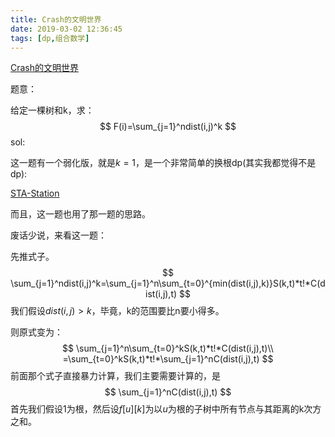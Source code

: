 ```yaml
---
title: Crash的文明世界
date: 2019-03-02 12:36:45
tags: [dp,组合数学]
---
```


[Crash的文明世界](https://www.luogu.org/problemnew/show/P4827)

题意：

给定一棵树和k，求：
$$
F(i)=\sum_{j=1}^ndist(i,j)^k
$$
sol:

这一题有一个弱化版，就是$k=1$，是一个非常简单的换根dp(其实我都觉得不是dp):

[STA-Station](https://www.luogu.org/problemnew/show/P3478)

而且，这一题也用了那一题的思路。

废话少说，来看这一题：

先推式子。
$$
\sum_{j=1}^ndist(i,j)^k=\sum_{j=1}^n\sum_{t=0}^{min(dist(i,j),k)}S(k,t)*t!*C(dist(i,j),t)
$$
我们假设$dist(i,j)>k$，毕竟，k的范围要比n要小得多。

则原式变为：
$$
\sum_{j=1}^n\sum_{t=0}^kS(k,t)*t!*C(dist(i,j),t)\\
=\sum_{t=0}^kS(k,t)*t!*\sum_{j=1}^nC(dist(i,j),t)
$$
前面那个式子直接暴力计算，我们主要需要计算的，是
$$
\sum_{j=1}^nC(dist(i,j),t)
$$
首先我们假设1为根，然后设$f[u][k]$为以$u$为根的子树中所有节点与其距离的k次方之和。


